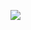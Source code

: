 ![](https://img.shields.io/badge/visual-studio-code-2.0.7-181717?style=for-the-badge&logo=visual-studio-code)
